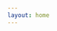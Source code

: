 ```yaml
---
layout: home
---
```


<script>
  // if (typeof window !== 'undefined') {
  //   const userLang = navigator.language || navigator.userLanguage;
  //   const targetPath = userLang.startsWith('en') ? '/en/' : '/';
  //   // 使用 replace 而不是 href，这样可以替换当前历史记录
  //   window.location.replace(targetPath);
  // }
</script>